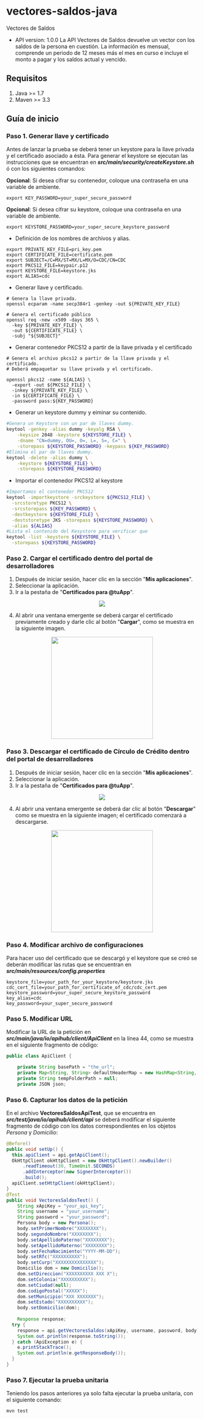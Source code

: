 # vectores-saldos-java

Vectores de Saldos
- API version: 1.0.0
La API Vectores de Saldos devuelve un vector con los saldos de la persona en cuestión. La información es mensual, comprende un periodo de 12 meses más el mes en curso e incluye el monto a pagar y los saldos actual y vencido.


## Requisitos

1. Java >= 1.7
2. Maven >= 3.3

## Guía de inicio

### Paso 1. Generar llave y certificado

Antes de lanzar la prueba se deberá tener un keystore para la llave privada y el certificado asociado a ésta. 
Para generar el keystore se ejecutan las instrucciones que se encuentran en ***src/main/security/createKeystore.sh*** ó con los siguientes comandos:

**Opcional**: Si desea cifrar su contenedor, coloque una contraseña en una variable de ambiente.

```shell
export KEY_PASSWORD=your_super_secure_password
```

**Opcional**: Si desea cifrar su keystore, coloque una contraseña en una variable de ambiente.

```shell
export KEYSTORE_PASSWORD=your_super_secure_keystore_password
```

- Definición de los nombres de archivos y alias.

```shell
export PRIVATE_KEY_FILE=pri_key.pem
export CERTIFICATE_FILE=certificate.pem
export SUBJECT=/C=MX/ST=MX/L=MX/O=CDC/CN=CDC
export PKCS12_FILE=keypair.p12
export KEYSTORE_FILE=keystore.jks
export ALIAS=cdc
```
- Generar llave y certificado.

```shell
# Genera la llave privada.
openssl ecparam -name secp384r1 -genkey -out ${PRIVATE_KEY_FILE}

# Genera el certificado público
openssl req -new -x509 -days 365 \
  -key ${PRIVATE_KEY_FILE} \
  -out ${CERTIFICATE_FILE} \
  -subj "${SUBJECT}"

```

- Generar contenedor PKCS12 a partir de la llave privada y el certificado

```shell
# Genera el archivo pkcs12 a partir de la llave privada y el certificado.
# Deberá empaquetar su llave privada y el certificado.

openssl pkcs12 -name ${ALIAS} \
  -export -out ${PKCS12_FILE} \
  -inkey ${PRIVATE_KEY_FILE} \
  -in ${CERTIFICATE_FILE} \
  -password pass:${KEY_PASSWORD}

```

- Generar un keystore dummy y eiminar su contenido.

```sh
#Genera un Keystore con un par de llaves dummy.
keytool -genkey -alias dummy -keyalg RSA \
    -keysize 2048 -keystore ${KEYSTORE_FILE} \
    -dname "CN=dummy, OU=, O=, L=, S=, C=" \
    -storepass ${KEYSTORE_PASSWORD} -keypass ${KEY_PASSWORD}
#Elimina el par de llaves dummy.
keytool -delete -alias dummy \
    -keystore ${KEYSTORE_FILE} \
    -storepass ${KEYSTORE_PASSWORD}
```

- Importar el contenedor PKCS12 al keystore

```sh
#Importamos el contenedor PKCS12
keytool -importkeystore -srckeystore ${PKCS12_FILE} \
  -srcstoretype PKCS12 \
  -srcstorepass ${KEY_PASSWORD} \
  -destkeystore ${KEYSTORE_FILE} \
  -deststoretype JKS -storepass ${KEYSTORE_PASSWORD} \
  -alias ${ALIAS}
#Lista el contenido del Kesystore para verificar que
keytool -list -keystore ${KEYSTORE_FILE} \
  -storepass ${KEYSTORE_PASSWORD}
```

### Paso 2. Cargar el certificado dentro del portal de desarrolladores

1. Después de iniciar sesión, hacer clic en la sección "**Mis aplicaciones**".
2. Seleccionar la aplicación.
3. Ir a la pestaña de "**Certificados para @tuApp**".

<p align="center">
  <img src="https://github.com/APIHub-CdC/imagenes-cdc/blob/master/applications.png">
 </p>

4. Al abrir una ventana emergente se deberá cargar el certificado previamente creado y darle clic al botón "**Cargar**", como se muestra en la siguiente imagen.
<p align="center">
  <img src="https://github.com/APIHub-CdC/imagenes-cdc/blob/master/upload_cert.png" width="268">
</p>

### Paso 3. Descargar el certificado de Círculo de Crédito dentro del portal de desarrolladores

1. Después de iniciar sesión, hacer clic en la sección "**Mis aplicaciones**".
2. Seleccionar la aplicación.
3. Ir a la pestaña de "**Certificados para @tuApp**".

<p align="center">
  <img src="https://github.com/APIHub-CdC/imagenes-cdc/blob/master/applications.png">
 </p>

4. Al abrir una ventana emergente se deberá dar clic al botón "**Descargar**" como se muestra en la siguiente imagen; el certificado comenzará a descargarse.

<p align="center">
  <img src="https://github.com/APIHub-CdC/imagenes-cdc/blob/master/download_cert.png" width="268">
</p>

### Paso 4. Modificar archivo de configuraciones

Para hacer uso del certificado que se descargó y el keystore que se creó se deberán modificar las rutas que se encuentran en ***src/main/resources/config.properties***

```properties
keystore_file=your_path_for_your_keystore/keystore.jks
cdc_cert_file=your_path_for_certificate_of_cdc/cdc_cert.pem
keystore_password=your_super_secure_keystore_password
key_alias=cdc
key_password=your_super_secure_password
```

### Paso 5. Modificar URL

Modificar la URL de la petición en ***src/main/java/io/apihub/client/ApiClient*** en la línea 44, como se muestra en el siguiente fragmento de código:

```java
public class ApiClient {

    private String basePath = "the_url";
    private Map<String, String> defaultHeaderMap = new HashMap<String, String>();
    private String tempFolderPath = null;
    private JSON json;
```

### Paso 6. Capturar los datos de la petición

En el archivo **VectoresSaldosApiTest**, que se encuentra en ***src/test/java/io/apihub/client/api*** se deberá modificar el siguiente fragmento de código con los datos correspondientes en los objetos *Persona* y *Domicilio*:

```java
@Before()
public void setUp() {
  this.apiClient = api.getApiClient();
  OkHttpClient okHttpClient = new OkHttpClient().newBuilder()
      .readTimeout(30, TimeUnit.SECONDS)
      .addInterceptor(new SignerInterceptor())
      .build();
  apiClient.setHttpClient(okHttpClient);
}
@Test
public void VectoresSaldosTest() {
    String xApiKey = "your_api_key";
    String username = "your_username";
    String password = "your_password";
    Persona body = new Persona();
    body.setPrimerNombre("XXXXXXXX");
    body.segundoNombre("XXXXXXXX");
    body.setApellidoPaterno("XXXXXXXX");
    body.setApellidoMaterno("XXXXXXXX");
    body.setFechaNacimiento("YYYY-MM-DD");
    body.setRfc("XXXXXXXXXX");
    body.setCurp("XXXXXXXXXXXXXXX");
    Domicilio dom = new Domicilio();
    dom.setDireccion("XXXXXXXXXX XXX X");
    dom.setColonia("XXXXXXXXXX");
    dom.setCiudad(null);
    dom.codigoPostal("XXXXX");
    dom.setMunicipio("XXX XXXXXXX");
    dom.setEstado("XXXXXXXXXX");
    body.setDomicilio(dom);
    
    Response response;
  try {
    response = api.getVectoresSaldos(xApiKey, username, password, body);
    System.out.println(response.toString());
  } catch (ApiException e) {
    e.printStackTrace();
    System.out.println(e.getResponseBody());
  }
}
```

### Paso 7. Ejecutar la prueba unitaria

Teniendo los pasos anteriores ya solo falta ejecutar la prueba unitaria, con el siguiente comando:

```shell
mvn test
```



